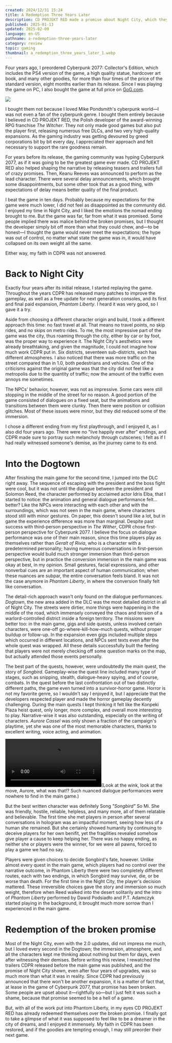 ```yaml
---
created: 2024/12/31 15:24
title: A Redemption Three Years Later
description: CD PROJEKT RED made a promise about Night City, which they broke. Three years later they had another attempt, and to me, it was their redemption.
published: 2025-01-13
updated: 2025-02-09
language: en-US
pathname: a-redemption-three-years-later
category: review
topic: gaming
thumbnail: a_redemption_three_years_later_1.webp
---
```


Four years ago, I preordered Cyberpunk 2077: Collector's Edition, which includes the PS4 version of the game, a high quality statue, hardcover art book, and many other goodies, for more than four times of the price of the standard version, eight months earlier than its release. Since I was playing the game on PC, I also bought the game at full price on [GoG.com](https://gog.com).

![](a_redemption_three_years_later_1.webp)

I bought them not because I loved Mike Pondsmith's cyberpunk world—I was not even a fan of the cyberpunk genre. I bought them entirely because I believed in CD PROJEKT RED, the Polish developer of the award-winning RPG franchise _The Witcher_. They not only made good games but also put the player first, releasing numerous free DLCs, and two very high-quality expansions. As the gaming industry was getting devoured by greed corporations bit by bit every day, I appreciated their approach and felt necessary to support the rare goodness remain.

For years before its release, the gaming community was hyping Cyberpunk 2077, as if it was going to be the greatest game ever made. CD PROJEKT RED also helped shaping the narrative by releasing teasers and trailers full of crazy promises. Then, Keanu Reeves was announced to perform as the lead character. There were several delay announcements, which brought some disappointments, but some other took that as a good thing, with expectations of delay means better quality of the final product.

I beat the game in ten days. Probably because my expectations for the game were much lower, I did not feel as disappointed as the community did. I enjoyed my time in Night City, and I liked the emotions the nomad ending brought to me. But the game was far, far from what it was promised. Some people implied there was malice behind the broken promises, but I thought the developer simply bit off more than what they could chew, and—to be honest—I thought the game would never meet the expectations; the hype was out of control, no matter what state the game was in, it would have collapsed on its own weight all the same.

Either way, my faith in CDPR was not answered.

# Back to Night City

Exactly four years after its initial release, I started replaying the game. Throughout the years CDPR has released many patches to improve the gameplay, as well as a free update for next generation consoles, and its first and final paid expansion, _Phantom Liberty_. I heard it was very good, so I gave it a try.

Aside from choosing a different character origin and build, I took a different approach this time: no fast travel at all. That means no travel points, no skip rides, and no skips on metro rides. To me, the most impressive part of the game was the city, thus roaming through the city, either by car or by foot, was the proper way to experience it. The Night City's aesthetics were already breathtaking, and given the magnitude, I could not imagine how much work CDPR put in. Six districts, seventeen sub-districts, each has different atmospheres. I also noticed that there was more traffic on the street compared than in 1.0, both pedestrians and vehicles. One of the criticisms against the original game was that the city did not feel like a metropolis due to the quantity of traffic; now the amount of the traffic even annoys me sometimes.

The NPCs' behavior, however, was not as impressive. Some cars were still stopping in the middle of the street for no reason. A good portion of the game consisted of dialogues on a fixed seat, but the animations and transitions between them were clunky. Then there were position or collision glitches. Most of these issues were minor, but they did reduced some of the immersion.

I chose a different ending from my first playthrough, and I enjoyed it, as I also did four years ago. There were no "live happily ever after" endings, and CDPR made sure to portray such melancholy through cutscenes; I felt as if I had really witnessed someone's demise, as the journey came to its end.

# Into the Dogtown

After finishing the main game for the second time, I jumped into the DLC right away. The sequence of escaping with the president and the boss fight were cool, but it was not until the dialogue between the president and Solomon Reed, the character performed by acclaimed actor Idris Elba, that I started to notice: the animation and general dialogue performance felt... better? Like the NPCs were interacting with each other and with the surroundings, which was not seen in the main game, where characters stood still with minor gestures. On paper, this doesn't sound like a lot, but in game the experience difference was more than marginal. Despite past success with third-person perspective in _The Wither_, CDPR chose first-person perspective for Cyberpunk 2077. I believe the focus on dialogue performance was one of their main reason, since this time players play as themselves rather than _Geralt of Rivia_, who is a character with a predetermined personality; having numerous conversations in first-person perspective would build much stronger immersion than third-person perspective, but in practice the conversion immersion in the main game was okay at best, in my opinion. Small gestures, facial expressions, and other nonverbal cues are an important aspect of human communication; when these nuances are subpar, the entire conversation feels bland. It was not the case anymore in _Phantom Liberty_, in where the conversion finally felt like conversation.

The detail-rich approach wasn't only found on the dialogue performances. _Dogtown_, the new area added in the DLC was the most detailed district in all of Night City. The streets were dirtier, more things were happening in the middle of the road, which immensely conveyed the chaos and tension of a warlord-controlled district inside a foreign territory. The missions were better too: in the main game, gigs and side quests, unless involved certain characters, were one-off go-where-kill-how-much quests, without proper buildup or follow-up. In the expansion even gigs included multiple steps which occurred in different locations, and NPCs sent texts even after the whole quest was wrapped. All these details successfully built the feeling that players were not merely checking off some question marks on the map, but actually attended those events personally.

The best part of the quests, however, were undoubtedly the main quest, the story of _Songbird_. Gameplay-wise the quest line included many type of stages, such as snipping, stealth, dialogue-heavy spying, and of course, combats. In the quest before the last confrontation out of two distinctly different paths, the game even turned into a survivor-horror game. Horror is not my favorite genre, so I wouldn't say I enjoyed it, but I appreciate that the developers respected player and made the horror gameplay decently challenging. During the main quests I kept thinking it felt like the Konpeki Plaza heist quest, only longer, more complex, and overall more interesting to play. Narrative-wise it was also outstanding, especially on the writing of characters. _Aurore Cassel_ was only shown a fraction of the campaign's playtime, yet she was one of the most memorable characters, thanks to excellent writing, voice acting, and animation.

![](a_redemption_three_years_later_2.mp4)(Look at the wink, look at the move, Aurore, what was that!? Such nuanced dialogue performances were nowhere to find in the main game.)

But the best written character was definitely Song _"Songbird"_ So Mi. She was friendly, hostile, reliable, helpless, and many more, all of them relatable and believable. The first time she met players in person after several conversations in hologram was an impactful moment, seeing how less of a human she remained. But she certainly showed humanity by continuing to deceive players for her own benifit, yet the fragilities revealed somehow give player a cause to keep helping her. There was no happy ending, as neither she or players were the winner, for we were all pawns, forced to play a game we had no say.

Players were given choices to decide Songbird's fate, however. Unlike almost every quest in the main game, which players had no control over the narrative outcome, in Phantom Liberty there were two completely different routes, each with two endings, in which Songbird may survive, die, or be worse than death. For the first time in the Night City, the player's decision mattered. These irreversible choices gave the story and immersion so much weight, therefore when Reed walked into the desert solitarily and the intro of _Phantom Liberty_ performed by Dawid Podsiadło and P.T. Adamczyk started playing in the background, it brought much more sorrow than I experienced in the main game.

# Redemption of the broken promise

Most of the Night City, even with the 2.0 updates, did not impress me much, but I loved every second in the Dogtown; the immersion, atmosphere, and all the characters kept me thinking about nothing but them for days, even after witnessing their demises. Before writing this review, I rewatched the trailers CDPR released before the main game was published, and the promise of Night City shown, even after four years of upgrades, was so much more than what it was in reality. Since CDPR had previously announced that there won't be another expansion, it is a matter of fact that, at lease in the game of Cyberpunk 2077, that promise has been broken. Some people are upset about it—rightfully so—but I just felt it was such a shame, because that promise seemed to be a hell of a game.

But, with all of the work put into Phantom Liberty, in my eyes CD PROJEKT RED has already redeemed themselves over the broken promise. I finally got to take a glimpse of what it was supposed to feel like to be a dreamer in the city of dreams, and I enjoyed it immensely. My faith in CDPR has been restored, and if the goodies are tempting enough, I may still preorder their next game.
